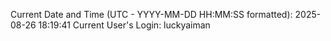 Current Date and Time (UTC - YYYY-MM-DD HH:MM:SS formatted): 2025-08-26 18:19:41
Current User's Login: luckyaiman
